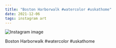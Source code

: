 ```yaml
---
title: "Boston Harborwalk #watercolor #uskathome"
date: 2021-12-06
tags: instagram art
---
```


![Instagram image](/media/264925603_961517677807792_3339208802735049137_n_17899210592457397.jpg)

Boston Harborwalk #watercolor #uskathome
